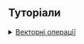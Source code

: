 <!-- 
## Концепції

<details>
  <summary><a href="./concept/RoutineInput.md#Масив-аргументів">
    Масив аргументів
  </a></summary>
    Це сукупність параметрів рутини, котрі сформовано в псевдомасив <code>arguments</code>.
</details> 
-->


## Туторіали

<details>
  <summary><a href="./tutorial/VectorOperations.md">
    Векторні операції
  </a></summary>
    Здійснення математичних операцій над векторами та обгортками до векторів.
</details>

